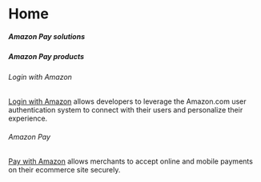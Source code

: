 # Home

##### Amazon Pay solutions

##### Amazon Pay products

###### Login with Amazon

<a href="https://login.amazon.com/" target="_blank">Login with Amazon</a> allows developers to leverage the Amazon.com user authentication system to connect with their users and personalize their experience.

###### Amazon Pay

<a href="https://pay.amazon.com" target="_blank">Pay with Amazon</a> allows merchants to accept online and mobile payments on their ecommerce site securely.



